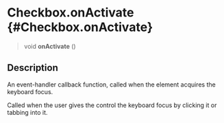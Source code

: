 Checkbox.onActivate {#Checkbox.onActivate}
===================

> void **onActivate** ()

Description
-----------

An event-handler callback function, called when the element acquires the
keyboard focus.

Called when the user gives the control the keyboard focus by clicking it
or tabbing into it.
